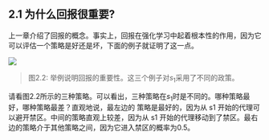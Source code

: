 ## 2.1 为什么回报很重要?

上一章介绍了回报的概念。事实上，回报在强化学习中起着根本性的作用，因为它可以评估一个策略是好还是坏，下面的例子就证明了这一点。


 ![](../img/02/1.png)

 > 图2.2: 举例说明回报的重要性。这三个例子对$s_1$采用了不同的政策。

请看图2.2所示的三种策略。可以看出，三种策略在$s_1$时是不同的。哪种策略最好，哪种策略最差？直观地说，最左边的
策略是最好的，因为从 s1 开始的代理可以避开禁区。中间的策略直观上较差，因为从 s1 开始的代理移动到了禁区。最右边的策略介于其他策略之间，因为它进入禁区的概率为0.5。



